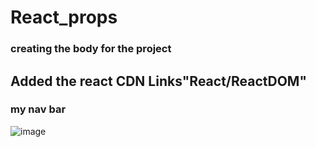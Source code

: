 # React_props

### creating the body for the project

## Added the react  CDN Links"React/ReactDOM"

### my nav bar
![image](https://user-images.githubusercontent.com/94281852/168113169-f9db3476-90f0-4795-893c-957dfcd7ca7e.png)
